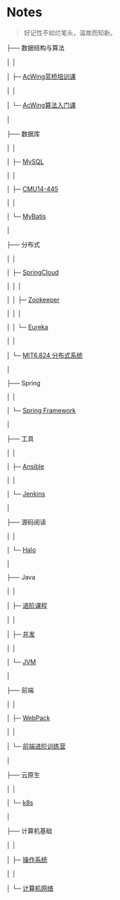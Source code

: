 # Notes

>  好记性不如烂笔头，温故而知新。



├── 数据结构与算法

│ │

│ ├─ [AcWing蓝桥培训课](/notes/数据结构与算法/AcWing蓝桥培训课.md)

│ │

│ └─ [AcWing算法入门课](/notes/数据结构与算法/AcWing算法入门课.md)

│

├── 数据库

│ │

│ ├─ [MySQL](/notes/数据库/MySQL.md)

│ │

│ ├─ [CMU14-445](/notes/数据库/15445.md)

│ │

│ └─ [MyBatis](/notes/数据库/MyBatis)

│

├── 分布式

│ │

│ ├─ [SpringCloud](/notes/分布式/springcloud.md)

│ │ │

│ │ ├─ [Zookeeper](/notes/分布式/SpringCloud/zookeeper.md)

│ │ │

│ │ └─ [Eureka](/notes/分布式/SpringCloud/eureka.md)

│ │

│ └─ [MIT6.824 分布式系统](/notes/分布式/6.824.md)

│

├── Spring

│ │

│ └─ [Spring Framework](/notes/Spring/Framework.md)

│

├── 工具

│ │

│ ├─ [Ansible](/notes/工具/ansible/ansible)

│ │

│ └─ [Jenkins](/notes/工具/jenkins/Jenkins)

│

├── 源码阅读

│ │

│ └─ [Halo](/notes/源码阅读/Halo)

│

├── Java

│ │

│ ├─ [进阶课程](/notes/Java/进阶课程)

│ │

│ ├─ [并发](/notes/Java/Thread)

│ │

│ └─ [JVM](/notes/Java/JVM)


│

├── 前端

│ │

│ ├─ [WebPack](/notes/前端/webpack)

│ │

│ └─ [前端进阶训练营](/notes/前端/前端进阶训练营)

│ 

├── 云原生

│ │

│ └─ [k8s](/notes/云原生/k8s)

│ 

├── 计算机基础

│ │

│ ├─  [操作系统](/notes/计算机基础/操作系统)

│ │

│ └─ [计算机网络](/notes/计算机基础/计算机网络)

